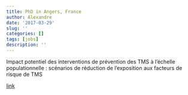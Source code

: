 ```yaml
---
title: PhD in Angers, France
author: Alexandre
date: '2017-03-29'
slug: ''
categories: []
tags: [jobs]
description: ''
---
```


Impact potentiel des interventions de prévention des TMS à l’échelle populationnelle : scénarios de réduction de l’exposition aux facteurs de risque de TMS

[link](http://www.bdsp.ehesp.fr/Emploi/14323/these-impact-potentiel-des-interventions-de-prevention-des-tms-a-l-echelle-populationnelle-scenarios-de-reduction-de-l-exposition-aux-facteurs-de-risque-de-tms/)